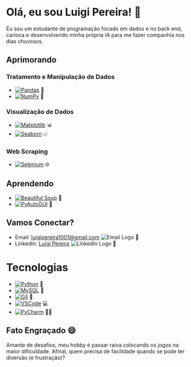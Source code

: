# Olá, eu sou Luigi Pereira! 👋

Eu sou um estudante de programação focado em dados e no back end, carioca e desenvolvendo minha própria IA para me fazer companhia nos dias chuvosos.

## Aprimorando

### Tratamento e Manipulação de Dados
- [![Pandas](https://www.freecodecamp.org/news/content/images/2020/07/pandas-logo.png)](URL_DA_DESCRICAO) 🐼
- [![NumPy](URL_DA_IMAGEM)](URL_DA_DESCRICAO) 🔢

### Visualização de Dados
- [![Matplotlib](URL_DA_IMAGEM)](URL_DA_DESCRICAO) 📊
- [![Seaborn](URL_DA_IMAGEM)](URL_DA_DESCRICAO) 📈

### Web Scraping
- [![Selenium](URL_DA_IMAGEM)](URL_DA_DESCRICAO) 🌐

## Aprendendo

- [![Beautiful Soup](URL_DA_IMAGEM)](URL_DA_DESCRICAO) 🍵
- [![PyAutoGUI](URL_DA_IMAGEM)](URL_DA_DESCRICAO) 🤖

## Vamos Conectar?

- Email: luigipereira1001@gmail.com ![Email Logo](URL_DA_LOGO) 📧
- LinkedIn: [Luigi Pereira](https://www.linkedin.com/in/luigi-pereira-389875296/) ![LinkedIn Logo](URL_DA_LOGO) 🔗

# Tecnologias

- [![Python](URL_DA_IMAGEM)](URL_DA_DESCRICAO) 🐍
- [![MySQL](URL_DA_IMAGEM)](URL_DA_DESCRICAO) 🐬
- [![Git](URL_DA_IMAGEM)](URL_DA_DESCRICAO) 🔄
- [![VSCode](URL_DA_IMAGEM)](URL_DA_DESCRICAO) 💻
- [![PyCharm](URL_DA_IMAGEM)](URL_DA_DESCRICAO) 🐍💡

## Fato Engraçado 😄

Amante de desafios, meu hobby é passar raiva colocando os jogos na maior dificuldade. Afinal, quem precisa de facilidade quando se pode ter diversão (e frustração)?

